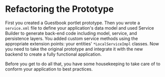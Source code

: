 # Refactoring the Prototype

First you created a Guestbook portlet prototype. Then you wrote a 
`service.xml` file to define your application's data model and used Service 
Builder to generate back-end code including model, service, and persistence 
layers. You added custom service methods using the appropriate extension 
points: your entities' `*LocalServiceImpl` classes. Now you need to take the
original prototype and integrate it with the new backend to create a fully
functional application.

Before you get to do all that, you have some housekeeping to take care of to
conform your application to best practices.
